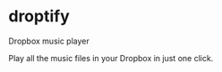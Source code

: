 droptify
========
Dropbox music player

Play all the music files in your Dropbox in just one click.
